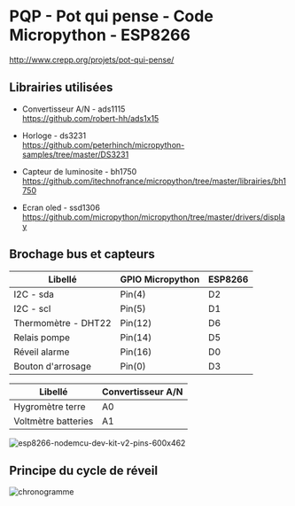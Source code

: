# PQP - Pot qui pense - Code Micropython - ESP8266

http://www.crepp.org/projets/pot-qui-pense/

## Librairies utilisées

- Convertisseur A/N - ads1115  
https://github.com/robert-hh/ads1x15

- Horloge - ds3231  
https://github.com/peterhinch/micropython-samples/tree/master/DS3231

- Capteur de luminosite - bh1750  
https://github.com/itechnofrance/micropython/tree/master/librairies/bh1750

- Ecran oled - ssd1306  
https://github.com/micropython/micropython/tree/master/drivers/display


## Brochage bus et capteurs

| Libellé             | GPIO Micropython  | ESP8266 | 
|---------------------|-------------------|---------|
| I2C - sda           | Pin(4)            | D2      |
| I2C - scl           | Pin(5)            | D1      |
| Thermomètre - DHT22 | Pin(12)           | D6      |
| Relais pompe        | Pin(14)           | D5      |
| Réveil alarme       | Pin(16)           | D0      |
| Bouton d'arrosage   | Pin(0)            | D3      |

| Libellé             | Convertisseur A/N |
|---------------------|-------------------|
| Hygromètre terre    | A0                |
| Voltmètre batteries | A1                |

![esp8266-nodemcu-dev-kit-v2-pins-600x462](img/esp8266-nodemcu-dev-kit-v2-pins-600x462.png)

## Principe du cycle de réveil

![chronogramme](img/chronogramme.png)

